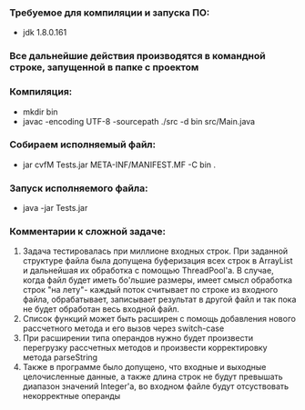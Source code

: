 ### Требуемое для компиляции и запуска ПО:
 - jdk 1.8.0.161
### Все дальнейшие действия производятся в командной строке, запущенной в папке с проектом

### Компиляция:
 - mkdir bin
 - javac -encoding UTF-8 -sourcepath ./src -d bin src/Main.java
### Собираем исполняемый файл:
 - jar cvfM Tests.jar META-INF/MANIFEST.MF -C bin .
### Запуск исполняемого файла:
 - java -jar Tests.jar

### Комментарии к сложной задаче:
1) Задача тестировалась при миллионе входных строк. При заданной структуре файла была допущена буферизация всех строк в ArrayList и дальнейшая их обработка с помощью ThreadPool'а. В случае, когда файл будет иметь бо'льшие размеры, имеет смысл обработка строк "на лету"- каждый поток считывает по строке из входного файла, обрабатывает, записывает результат в другой файл и так пока не будет обработан весь входной файл.
2) Список функций может быть расширен с помощь добавления нового рассчетного метода и его вызов через switch-case
3) При расширении типа операндов нужно будет произвести перегрузку рассчетных методов и произвести корректировку метода parseString
4) Также в программе было допущено, что входные и выходные целочисленные данные, а также длина строк не будут превышать диапазон значений Integer'а, во входном файле будут отсуствовать некорректные операнды
